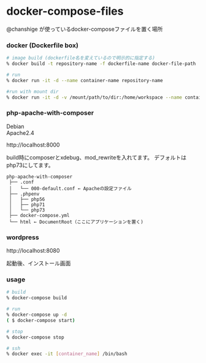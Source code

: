 # docker-compose-files
@chanshige が使っているdocker-composeファイルを置く場所 

### docker (Dockerfile box)

```bash
# image build (dockerfile名を変えているので明示的に指定する)
% docker build -t repository-name -f dockerfile-name docker-file-path

# run
% docker run -it -d --name container-name repository-name

#run with mount dir
% docker run -it -d -v /mount/path/to/dir:/home/workspace --name container-name repository-name
```

### php-apache-with-composer
Debian  
Apache2.4  

http://localhost:8000  

build時にcomposerとxdebug、mod_rewriteを入れてます。
デフォルトはphp73にしてます。 

```text
php-apache-with-composer
 ├── .conf
 │   └── 000-default.conf ← Apacheの設定ファイル
 ├── .phpenv
 │   ├── php56
 │   ├── php71
 │   └── php73
 ├── docker-compose.yml
 └── html ← DocumentRoot（ここにアプリケーションを置く)
```

### wordpress

http://localhost:8080   

起動後、インストール画面

### usage
```bash
# build
% docker-compose build

# run
% docker-compose up -d
( $ docker-compose start)

# stop
% docker-compose stop

# ssh
% docker exec -it [container_name] /bin/bash
```
